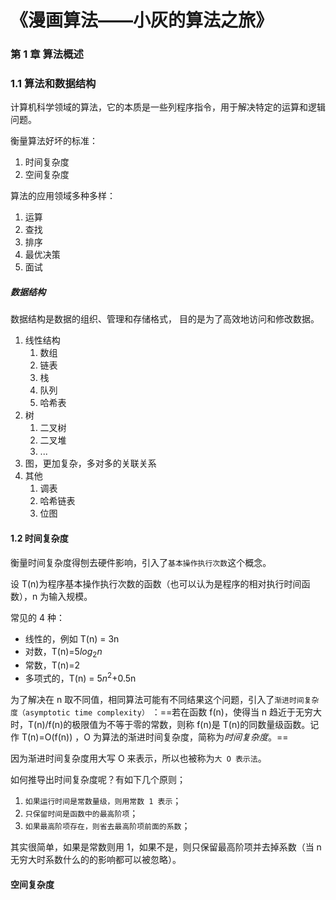 # 《漫画算法——小灰的算法之旅》



### 第 1 章 算法概述



### 1.1 算法和数据结构

计算机科学领域的算法，它的本质是一些列程序指令，用于解决特定的运算和逻辑问题。



衡量算法好坏的标准：

1. 时间复杂度
2. 空间复杂度



算法的应用领域多种多样：

1. 运算
2. 查找
3. 排序
4. 最优决策
5. 面试

##### 数据结构

数据结构是数据的组织、管理和存储格式， 目的是为了高效地访问和修改数据。



1. 线性结构
   1. 数组
   2. 链表
   3. 栈
   4. 队列
   5. 哈希表
2. 树
   1. 二叉树
   2. 二叉堆
   3. ...
3. 图，更加复杂，多对多的关联关系
4. 其他
   1. 调表
   2. 哈希链表
   3. 位图



#### 1.2 时间复杂度



衡量时间复杂度得刨去硬件影响，引入了`基本操作执行次数`这个概念。



设 T(n)为程序基本操作执行次数的函数（也可以认为是程序的相对执行时间函数），n 为输入规模。



常见的 4 种：

- 线性的，例如 T(n) = 3n
- 对数，T(n)=5$log_2{n}$
- 常数，T(n)=2
- 多项式的，T(n) = 5$n^2$+0.5n



为了解决在 n 取不同值，相同算法可能有不同结果这个问题，引入了`渐进时间复杂度（asymptotic time complexity）` ：==若在函数 f(n)，使得当 n 趋近于无穷大时，T(n)/f(n)的极限值为不等于零的常数，则称 f(n)是 T(n)的同数量级函数。记作 T(n)=O(f(n)) ，O 为算法的渐进时间复杂度，简称为*时间复杂度*。==

因为渐进时间复杂度用大写 O 来表示，所以也被称为`大 O 表示法`。



如何推导出时间复杂度呢？有如下几个原则；

1. `如果运行时间是常数量级，则用常数 1 表示`；
2. `只保留时间是函数中的最高阶项`；
3. `如果最高阶项存在，则省去最高阶项前面的系数`；



其实很简单，如果是常数则用 1，如果不是，则只保留最高阶项并去掉系数（当 n 无穷大时系数什么的的影响都可以被忽略）。



#### 空间复杂度







